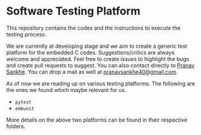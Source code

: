 # Software Testing Platform 

This repository contains the codes and the instructions to execute the testing process.

We are currently at developing stage and we aim to create a generic test platform for the embedded C codes. Suggestions/critics are always welcome and appreciated. Feel free to create issues to highlight the bugs and create pull requests to suggest. You can also contact directly to [Pranav Sankhe](https://sabsathai.github.io/). You can drop a mail as well at [pranavsankhe40@gmail.com](pranavsankhe40@gmail.com). 

As of now we are reading up on various testing platforms. The following are the ones we found which maybe relevant for us. 

- `pytest`
- `embunit`

More details on the above two platforms can be found in their respective folders.   




